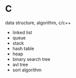 # C
data structure, algorithm, c/c++

- linked list
- queue
- stack
- hash table
- heap
- binary search tree
- avl tree
- sort algorithm


